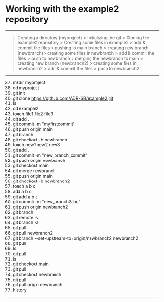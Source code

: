 # Working with the example2 repository
----------------------------------------------------------------------------------------------------------------------------------------------------------------------------------------------------------------------------------------------------------------------------
>Creating a directory (myproject) > Initializing the git > Cloning the example2 repository > Creating some files in example2 > add & commit the files > pushing to main branch > creating new branch (newbranch)> creating some files in newbranch > add & commit the files > push to newbranch > merging the newbranch to main > creating new branch (newbranch2) > creating some files in newbranch2 > add & commit the files > push to newbranch2
----------------------------------------------------------------------------------------------------------------------------------------------------------------------------------------------------------------------------------------------------------------------------
37. mkdir myproject
38. cd myproject
39. git init
40. git clone https://github.com/ADR-SB/example2.git
41. ls
42. cd example2
43. touch file1 file2 file3
44. git add .
45. git commit -m "myfirstcommit"
46. git push origin main
47. git branch
48. git checkout -b newbranch
49. touch new1 new2 new3
50. git add .
51. git commit -m "new_branch_commit"
52. git push origin newbranch
53. git checkout main
54. git merge newbranch
55. git push origin main
56. git checkout -b newbranch2
57. touch a b c
58. add a b c
59. git add a b c
60. git commit -m "new_branch2abc"
61. git push origin newbranch2
62. git branch
63. git remote -v
64. git branch -a
65. git pull
66. git pull newbranch2
67. git branch --set-upstream-to=origin/newbranch2 newbranch2
68. git pull
69. ls
70. git pull
71. ls
72. git checkout main
73. git pull
74. git checkout newbranch
75. git pull
76. git pull origin newbranch
77. history
----------------------------------------------------------------------------------------------------------------------------------------------------------------------------------------------------------------------------------------------------------------------------

